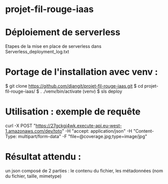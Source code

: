 # projet-fil-rouge-iaas

# Déploiement de serverless 
Etapes de la mise en place de serverless dans Serverless_deployment_log.txt


# Portage de l'installation avec venv : 

$ git clone https://github.com/djangit/projet-fil-rouge-iaas.git
$ cd projet-fil-rouge-iaas/
$ . ./venv/bin/activate
(venv) $ sls deploy

# Utilisation : exemple de requête 
curl -X POST "https://27gckgi4wk.execute-api.eu-west-1.amazonaws.com/dev/toto" -H  "accept: application/json" -H  "Content-Type: multipart/form-data" -F "file=@coverage.jpg;type=image/jpg"

# Résultat attendu : 
un json composé de 2 parties : le contenu du fichier, les métadonnées (nom du fichier, taille, mimetype)


